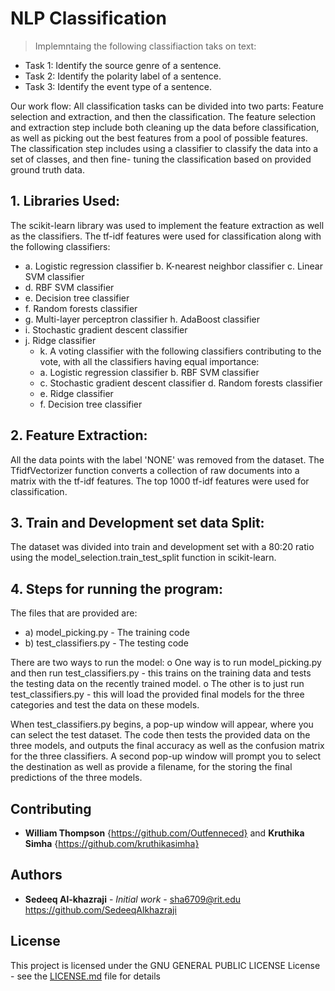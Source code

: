 # NLP Classification
> Implemntaing the following classifiaction taks on text:
* Task 1: Identify the source genre of a sentence.
* Task 2: Identify the polarity label of a sentence.
* Task 3: Identify the event type of a sentence.

Our work flow:
All classification tasks can be divided into two parts: Feature selection and extraction, and then the classification. The feature selection and extraction step include both cleaning up the data before classification, as well as picking out the best features from a pool of possible features. The classification step includes using a classifier to classify the data into a set of classes, and then fine- tuning the classification based on provided ground truth data.

## 1.   Libraries Used:
The scikit-learn library was used to implement the feature extraction as well as the classifiers. The tf-idf features were used for classification along with the following classifiers:
* a.   Logistic regression classifier b.   K-nearest neighbor classifier c.   Linear SVM classifier
* d.   RBF SVM classifier
* e.   Decision tree classifier
* f.    Random forests classifier
* g.   Multi-layer perceptron classifier h.   AdaBoost classifier
* i.    Stochastic gradient descent classifier
* j.    Ridge classifier
    * k.   A voting classifier with the following classifiers contributing to the vote, with all the classifiers having equal importance:
    * a.   Logistic regression classifier b.   RBF SVM classifier
    * c.   Stochastic gradient descent classifier d.   Random forests classifier
    * e.   Ridge classifier
    * f.    Decision tree classifier


## 2.   Feature Extraction:

All the data points with the label 'NONE' was removed from the dataset. The TfidfVectorizer function converts a collection of raw documents into a matrix with the tf-idf features. The top 1000 tf-idf features were used for classification.

## 3.   Train and Development set data Split:

The dataset was divided into train and development set with a 80:20 ratio using the model_selection.train_test_split function in scikit-learn.

## 4.   Steps for running the program:
The files that are provided are:
* a)  model_picking.py - The training code
* b)  test_classifiers.py - The testing code


There are two ways to run the model:
o    One way is to run model_picking.py and then run test_classifiers.py - this trains on the training data and tests the testing data on the recently trained model.
o    The other is to just run test_classifiers.py - this will load the provided final models for the three categories and test the data on these models.

When test_classifiers.py begins, a pop-up window will appear, where you can select the test dataset. The code then tests the provided data on the three models, and outputs the final accuracy as well as the confusion matrix for the three classifiers. A second pop-up window will prompt you to select the destination as well as provide a filename, for the storing the final predictions of the three models.

## Contributing
* **William Thompson** {https://github.com/Outfenneced} and  **Kruthika Simha** {https://github.com/kruthikasimha}

## Authors
* **Sedeeq Al-khazraji** - *Initial work* -
sha6709@rit.edu
https://github.com/SedeeqAlkhazraji

## License
This project is licensed under the  GNU GENERAL PUBLIC LICENSE License - see the [LICENSE.md](LICENSE.md) file for details


